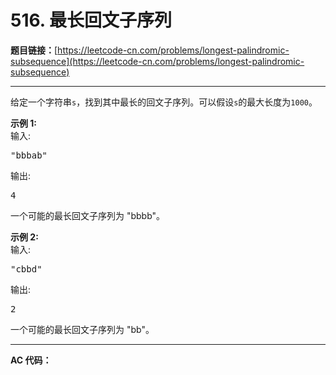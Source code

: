 # 516. 最长回文子序列

**题目链接：**[https://leetcode-cn.com/problems/longest-palindromic-subsequence](https://leetcode-cn.com/problems/longest-palindromic-subsequence)

---

<div class="content__1Y2H">
 <div class="notranslate">
  <p>给定一个字符串<code>s</code>，找到其中最长的回文子序列。可以假设<code>s</code>的最大长度为<code>1000</code>。</p> 
  <p><strong>示例 1:</strong><br> 输入:</p> 
  <pre class="language-text">"bbbab"
</pre> 
  <p>输出:</p> 
  <pre class="language-text">4
</pre> 
  <p>一个可能的最长回文子序列为 "bbbb"。</p> 
  <p><strong>示例 2:</strong><br> 输入:</p> 
  <pre class="language-text">"cbbd"
</pre> 
  <p>输出:</p> 
  <pre class="language-text">2
</pre> 
  <p>一个可能的最长回文子序列为 "bb"。</p> 
 </div>
</div>

---

**AC 代码：**

```java

```